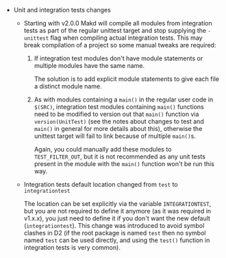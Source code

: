 * Unit and integration tests changes

  * Starting with v2.0.0 Makd will compile all modules from integration tests as part of the regular unittest target and stop supplying the `-unittest` flag when compiling actual integration tests. This may break compilation of a project so some manual tweaks are required:

    1. If integration test modules don't have module statements or multiple modules have the same name.

       The solution is to add explicit module statements to give each file a distinct module name.

    2. As with modules containing a `main()` in the regular user code in `$(SRC)`, integration test modules containing `main()` functions need to be modified to version out that `main()` function via `version(UnitTest)` (see the notes about changes to test and `main()` in general for more details about this), otherwise the unittest target will fail to link because of multiple `main()`s.

       Again, you could manually add these modules to `TEST_FILTER_OUT`, but it is not recommended as any unit tests present in the module with the `main()` function won't be run this way.

  * Integration tests default location changed from `test` to `integrationtest`

    The location can be set explicitly via the variable `INTEGRATIONTEST`, but you are not required to define it anymore (as it was required in v1.x.x), you just need to define it if you don't want the new default (`integrationtest`). This change was introduced to avoid symbol clashes in D2 (if the root package is named `test` then no symbol named `test` can be used directly, and using the `test()` function in integration tests is very common).
